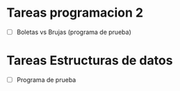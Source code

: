 # Tareas programacion 2
-[ ] Boletas vs Brujas (programa de prueba)

# Tareas Estructuras de datos
-[ ] Programa de prueba
